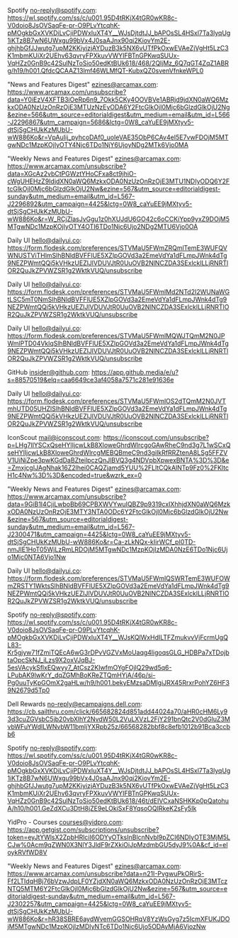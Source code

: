 

Spotify <no-reply@spotify.com>:
 https://wl.spotify.com/ss/c/u001.95D4tRKjX4tGR0wKR8c-V0doio8JsOVSaqFe-pr-O9PLvYtcqhK-pMOgkbGxXVKDiLvCjiPDWxIuXT4Y__WJsDjtdtJJ_bAPOsSL4HSxl7Ta3lyqUg1iKTz8B7wN6UWxgu99bVx4J0saAJnx90qi2KiovYm2E-ghjhbGfJJwutg7upM2KKiyizjAYDuzB3k5NX6vUTfPkOxwEVAeZjVgHt5LzC3K1mbmKUiXr2UEhv63qvryFPXkuvVWYIFBTnGPKwqSUUx-VqHZz0GnB9c42SulNzToSio50edKtBUk618/468/2QljMz_6Q7qGT4ZqZ1ABRg/h19/h001.QfdcQCAAZ13lmf46WLMfQT-KubxQZ0svenVfnkeWPL0

"News and Features Digest" <ezines@arcamax.com>:
 https://www.arcamax.com/unsubscribe?data=Y0iEzV4XFTB3iOeRp6n9_7Okk5CKy4OOVBVe1ABRjd9jdXN0aWQ6MzkxODA0NzUzOnRzOjE3MTUzNzEyODA6Y2FtcGlkOjI0Mjc6bGlzdGlkOjU2Ng&ezine=566&utm_source=editorialdigest&utm_medium=email&utm_id=L566-J2296867&utm_campaign=5686&lctg=0W8_caYuEE9jMXtyv5-dtSjSgCHUkKzMUbU-wW886Ko&r=VpAuIij_pyhcoDAf0_uoIeVAE35ObP6CAv4eI5E7vwFDOjM5MTgwNDc1MzpKOjIyOTY4Njc6TDo1NjY6UjoyNDg2MTk6Vjo0MA

"Weekly News and Features Digest" <ezines@arcamax.com>:
 https://www.arcamax.com/unsubscribe?data=XGcAz2vbCtPGWztYHoCFxa8ct9jhiO-cWgUHEHzZ9IdjdXN0aWQ6MzkxODA0NzUzOnRzOjE3MTU1NDIyODQ6Y2FtcGlkOjI0Mjc6bGlzdGlkOjU2Nw&ezine=567&utm_source=editorialdigest-sunday&utm_medium=email&utm_id=L567-J2296892&utm_campaign=4425&lctg=0W8_caYuEE9jMXtyv5-dtSjSgCHUkKzMUbU-wW886Ko&r=W_RCjZlasJvGgu1z0hXUJdU6GO42c6oCCKiYpp9yxZ9DOjM5MTgwNDc1MzpKOjIyOTY4OTI6TDo1Njc6Ujo2NDg2MTU6Vjo0OA

Daily UI <hello@dailyui.co>:
 https://form.flodesk.com/preferences/STVMaU5FWmZRQmlTemE3WUFQVWNUSTViTHlmSlhBNldBVFFlUE5XZlpGOVd3a2EmeVdYa1dFLmpJWnk4dTg9NEZPWmtQQi5kVHkzUEZlJlVDUVJtR0UuOVB2NlNCZDA3SExlcklLLjRNRTlOR2QuJkZPVWZSR1g2WktkVUQ/unsubscribe

Daily UI <hello@dailyui.co>:
 https://form.flodesk.com/preferences/STVMaU5FWmlMd2NTd2I2WUNaWGtLSC5mT0NmSlhBNldBVFFlUE5XZlpGOVd3a2EmeVdYa1dFLmpJWnk4dTg9NEZPWmtQQi5kVHkzUEZlJlVDUVJtR0UuOVB2NlNCZDA3SExlcklLLjRNRTlOR2QuJkZPVWZSR1g2WktkVUQ/unsubscribe

Daily UI <hello@dailyui.co>:
 https://form.flodesk.com/preferences/STVMaU5FWmlMQWJTQmM2N0JPWmlPTD04VklqSlhBNldBVFFlUE5XZlpGOVd3a2EmeVdYa1dFLmpJWnk4dTg9NEZPWmtQQi5kVHkzUEZlJlVDUVJtR0UuOVB2NlNCZDA3SExlcklLLjRNRTlOR2QuJkZPVWZSR1g2WktkVUQ/unsubscribe

GitHub <insider@github.com>:
 https://app.github.media/e/u?s=88570519&elq=caa6649ce3af4058a7571c281e91636e

Daily UI <hello@dailyui.co>:
 https://form.flodesk.com/preferences/STVMaU5FWmlOS2dTQmM2N0JVTmhUTD05UHZlSlhBNldBVFFlUE5XZlpGOVd3a2EmeVdYa1dFLmpJWnk4dTg9NEZPWmtQQi5kVHkzUEZlJlVDUVJtR0UuOVB2NlNCZDA3SExlcklLLjRNRTlOR2QuJkZPVWZSR1g2WktkVUQ/unsubscribe

IconScout <mail@iconscout.com>:
 https://iconscout.com/unsubscribe?p=LHg7IlYSCxQseHYlIjcwLkB8XloweGhrdWlrcgoGAwRheC9nd3g7L1wSCxQseHYlIjcwLkB8XloweGhrdWlrcgMEBQBmeC9nd3giIkRfRRZtenA8LSg5FFZVV1UiNiZpe3pwKGdDaBZteilpczQnJlBVQ3g4NDVpbXpwexBNTA%3D%3D&e=ZmxjcgIJAgNhak16Z2lhei0CAQZjamd5YUU%2FLltCQkAlNTp9Fz0%2FKltcH1c4Nw%3D%3D&encoded=true&wzrk_ex=0

"Weekly News and Features Digest" <ezines@arcamax.com>:
 https://www.arcamax.com/unsubscribe?data=9GiB1I4CjiLwboBb69CPBXWVYwuIQBZ9p9319cxIXhhjdXN0aWQ6MzkxODA0NzUzOnRzOjE3MTY3NTA0ODc6Y2FtcGlkOjI0Mjc6bGlzdGlkOjU2Nw&ezine=567&utm_source=editorialdigest-sunday&utm_medium=email&utm_id=L567-J2300471&utm_campaign=4425&lctg=0W8_caYuEE9jMXtyv5-dtSjSgCHUkKzMUbU-wW886Ko&r=Ca-zLkNQx-kIirWCf_pI0TD-nmJIE1HoT05WjLzRmLRDOjM5MTgwNDc1MzpKOjIzMDA0NzE6TDo1Njc6Ujo1Mjc0NTA6Vjo1Nw

Daily UI <hello@dailyui.co>:
 https://form.flodesk.com/preferences/STVMaU5FWmlQSWRTemE3WUFOWmZRSTY1WktsSlhBNldBVFFlUE5XZlpGOVd3a2EmeVdYa1dFLmpJWnk4dTg9NEZPWmtQQi5kVHkzUEZlJlVDUVJtR0UuOVB2NlNCZDA3SExlcklLLjRNRTlOR2QuJkZPVWZSR1g2WktkVUQ/unsubscribe

Spotify <no-reply@spotify.com>:
 https://wl.spotify.com/ss/c/u001.95D4tRKjX4tGR0wKR8c-V0doio8JsOVSaqFe-pr-O9PLvYtcqhK-pMOgkbGxXVKDiLvCjiPDWxIuXT4Y__WJsKQlWxHdILTFZmukvvVjFcrmUgQL83-Kr5gjyw71fZmiTQEcA6wG3rDPvVGZVxMoUaqg4ligoqsGLG_HDBPa7xTDojbtaOpcSkNJ_iLzs9X2oxVJqBJ-5esVAcykSflxEQwyy7_AtCsz2KIwfmOYgFOjlQ29wd5q6-LPubAK9lwKrY_dqZGMhBoKReZTQmHYjA/46p/si-Pg0uuTyKpGOmX2gaHLw/h9/h001.bekyEMzsaDMIgiJRX45RrxrPohYZ6HF39N2679d5Tp0

Dell Rewards <no-reply@ecampaigns.dell.com>:
 https://cb.sailthru.com/click/665682824d851add44024a70/aHR0cHM6Ly93d3cuZGVsbC5jb20vbXlhY2NvdW50L2VuLXVzL2FjY291bnQtc2V0dGluZ3MvbWFuYWdlLWNvbW11bmljYXRpb25z/66568282bbf8c8efb1012b91Bca3ccbb6

Spotify <no-reply@spotify.com>:
 https://wl.spotify.com/ss/c/u001.95D4tRKjX4tGR0wKR8c-V0doio8JsOVSaqFe-pr-O9PLvYtcqhK-pMOgkbGxXVKDiLvCjiPDWxIuXT4Y__WJsDjtdtJJ_bAPOsSL4HSxl7Ta3lyqUg1iKTz8B7wN6UWxgu99bVx4J0saAJnx90qi2KiovYm2E-ghjhbGfJJwutg7upM2KKiyizjAYDuzB3k5NX6vUTfPkOxwEVAeZjVgHt5LzC3K1mbmKUiXr2UEhv63qvryFPXkuvVWYIFBTnGPKwqSUUx-VqHZz0GnB9c42SulNzToSio50edKtBUk618/46t/dEIVCxaNSHKKp0pQatohuA/h10/h001.GeZdXCu3DtH8jZE9eLOkiSxF8YqsoOQIRkeK2sFy5Ik

YidPro - Courses <courses@yidpro.com>:
 https://app.getgist.com/subscriptions/unsubscribe?token=eyJtYWlsX2ZpbHRlciI6ODYyOTksInBlcnNvbl9pZCI6NDIyOTE3MjM5LCJw%0Acm9qZWN0X3NlY3JldF9rZXkiOiJpMzdmbGU5dyJ9%0A&cf_id=eloykRVfWD8V

"Weekly News and Features Digest" <ezines@arcamax.com>:
 https://www.arcamax.com/unsubscribe?data=n21I-PvgwuPkORirS-Ff2LTIdqHBj76bVzwJdpLF0YZjdXN0aWQ6MzkxODA0NzUzOnRzOjE3MTczNTQ5MTM6Y2FtcGlkOjI0Mjc6bGlzdGlkOjU2Nw&ezine=567&utm_source=editorialdigest-sunday&utm_medium=email&utm_id=L567-J2302257&utm_campaign=4425&lctg=0W8_caYuEE9jMXtyv5-dtSjSgCHUkKzMUbU-wW886Ko&r=hR38SBRE6aydWvemGGSOHRqV8YzWsGyg7z5IcmXFUKJDOjM5MTgwNDc1MzpKOjIzMDIyNTc6TDo1Njc6Ujo5ODAyMjA6VjozNw